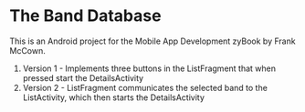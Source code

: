 # The Band Database

This is an Android project for the Mobile App Development zyBook by Frank McCown.

1. Version 1 - Implements three buttons in the ListFragment that when pressed start the DetailsActivity
2. Version 2 - ListFragment communicates the selected band to the ListActivity, which then starts the DetailsActivity
